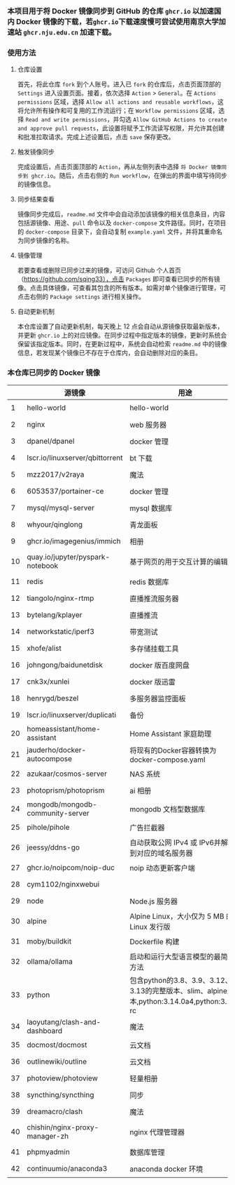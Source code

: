 ### 本项目用于将 Docker 镜像同步到 GitHub 的仓库 `ghcr.io` 以加速国内 Docker 镜像的下载，若`ghcr.io`下载速度慢可尝试使用南京大学加速站 `ghcr.nju.edu.cn` 加速下载。

### 使用方法

1. 仓库设置

   首先，将此仓库 `fork` 到个人账号。进入已 `fork` 的仓库后，点击页面顶部的 `Settings` 进入设置页面。接着，依次选择 `Action` > `General`。在 `Actions permissions` 区域，选择 `Allow all actions and reusable workflows`，这将允许所有操作和可复用的工作流运行；在 `Workflow permissions` 区域，选择 `Read and write permissions`，并勾选 `Allow GitHub Actions to create and approve pull requests`，此设置将赋予工作流读写权限，并允许其创建和批准拉取请求。完成上述设置后，点击 `save` 保存更改。

2. 触发镜像同步

   完成设置后，点击页面顶部的 `Action`，再从左侧列表中选择 `将 Docker 镜像同步到 ghcr.io`。随后，点击右侧的 `Run workflow`，在弹出的界面中填写待同步的镜像信息。


3. 同步结果查看

   镜像同步完成后，`readme.md` 文件中会自动添加该镜像的相关信息条目，内容包括源镜像、用途、`pull` 命令以及 `docker-compose` 文件路径。同时，在项目的 `docker-compose` 目录下，会自动复制 `example.yaml` 文件，并将其重命名为同步镜像的名称。

4. 镜像管理

   若要查看或删除已同步过来的镜像，可访问 Github 个人首页（https://github.com/sqing33），点击 `Packages` 即可查看已同步的所有镜像。点击具体镜像，可查看其包含的所有版本。如需对单个镜像进行管理，可点击右侧的 `Package settings` 进行相关操作。

5. 自动更新机制

   本仓库设置了自动更新机制，每天晚上 12 点会自动从源镜像获取最新版本，并更新 `ghcr.io` 上的对应镜像。在同步过程中指定版本的镜像，更新时系统会保留该指定版本。同时，在更新过程中，系统会自动检索 `readme.md` 中的镜像信息，若发现某个镜像已不存在于仓库内，会自动删除对应的条目。

### 本仓库已同步的 Docker 镜像

|   | 源镜像 | 用途 | pull 命令 | docker-compose |
| ---- | -------- | ---- | --------- | -------------- |
| 1    | hello-world                      | hello-world                                                  | `docker pull ghcr.io/sqing33/hello-world`      | [example.yaml](https://github.com/sqing33/docker-image-sync/blob/main/docker-compose/example.yaml) |
| 2    | nginx                            | web 服务器                                                   | `docker pull ghcr.io/sqing33/nginx`            | [nginx.yaml](https://github.com/sqing33/docker-image-sync/blob/main/docker-compose/nginx.yaml) |
| 3    | dpanel/dpanel                    | docker 管理                                                  | `docker pull ghcr.io/sqing33/dpanel`           | [dpanel.yaml](https://github.com/sqing33/docker-image-sync/blob/main/docker-compose/dpanel.yaml) |
| 4    | lscr.io/linuxserver/qbittorrent  | bt 下载                                                      | `docker pull ghcr.io/sqing33/qbittorrent`      | [qbittorrent.yaml](https://github.com/sqing33/docker-image-sync/blob/main/docker-compose/qbittorrent.yaml) |
| 5    | mzz2017/v2raya                   | 魔法                                                         | `docker pull ghcr.io/sqing33/v2raya`           | [v2raya.yaml](https://github.com/sqing33/docker-image-sync/blob/main/docker-compose/v2raya.yaml) |
| 6    | 6053537/portainer-ce             | docker 管理                                                  | `docker pull ghcr.io/sqing33/portainer`        | [portainer.yaml](https://github.com/sqing33/docker-image-sync/blob/main/docker-compose/portainer.yaml) |
| 7    | mysql/mysql-server               | mysql 数据库                                                 | `docker pull ghcr.io/sqing33/mysql`            | [mysql.yaml](https://github.com/sqing33/docker-image-sync/blob/main/docker-compose/mysql.yaml) |
| 8    | whyour/qinglong                  | 青龙面板                                                     | `docker pull ghcr.io/sqing33/qinglong`         | [qinglong.yaml](https://github.com/sqing33/docker-image-sync/blob/main/docker-compose/qinglong.yaml) |
| 9    | ghcr.io/imagegenius/immich       | 相册                                                         | `docker pull ghcr.io/sqing33/immich`           | [immich.yaml](https://github.com/sqing33/docker-image-sync/blob/main/docker-compose/immich.yaml) |
| 10   | quay.io/jupyter/pyspark-notebook | 基于网页的用于交互计算的编辑器                               | `docker pull ghcr.io/sqing33/jupyter-notebook` | [jupyter-notebook.yaml](https://github.com/sqing33/docker-image-sync/blob/main/docker-compose/jupyter-notebook.yaml) |
| 11   | redis                            | redis 数据库                                                 | `docker pull ghcr.io/sqing33/redis`            | [redis.yaml](https://github.com/sqing33/docker-image-sync/blob/main/docker-compose/redis.yaml) |
| 12   | tiangolo/nginx-rtmp              | 直播推流服务器                                               | `docker pull ghcr.io/sqing33/nginx-rtmp`       | [nginx-rtmp.yaml](https://github.com/sqing33/docker-image-sync/blob/main/docker-compose/nginx-rtmp.yaml) |
| 13   | bytelang/kplayer                 | 直播推流                                                     | `docker pull ghcr.io/sqing33/kplayer`          | [kplayer.yaml](https://github.com/sqing33/docker-image-sync/blob/main/docker-compose/kplayer.yaml) |
| 14   | networkstatic/iperf3             | 带宽测试                                                     | `docker pull ghcr.io/sqing33/iperf3`           | [iperf3.yaml](https://github.com/sqing33/docker-image-sync/blob/main/docker-compose/iperf3.yaml) |
| 15   | xhofe/alist                      | 多存储挂载工具                                               | `docker pull ghcr.io/sqing33/alist`            | [alist.yaml](https://github.com/sqing33/docker-image-sync/blob/main/docker-compose/alist.yaml) |
| 16   | johngong/baidunetdisk            | docker 版百度网盘                                            | `docker pull ghcr.io/sqing33/baidunetdisk`     | [baidunetdisk.yaml](https://github.com/sqing33/docker-image-sync/blob/main/docker-compose/baidunetdisk.yaml) |
| 17   | cnk3x/xunlei                     | docker 版迅雷                                                | `docker pull ghcr.io/sqing33/xunlei`           | [xunlei.yaml](https://github.com/sqing33/docker-image-sync/blob/main/docker-compose/xunlei.yaml) |
| 18   | henrygd/beszel                   | 多服务器监控面板                                             | `docker pull ghcr.io/sqing33/beszel`           | [beszel.yaml](https://github.com/sqing33/docker-image-sync/blob/main/docker-compose/beszel.yaml) |
| 19   | lscr.io/linuxserver/duplicati    | 备份                                                         | `docker pull ghcr.io/sqing33/duplicati`        | [duplicati.yaml](https://github.com/sqing33/docker-image-sync/blob/main/docker-compose/duplicati.yaml) |
| 20   | homeassistant/home-assistant     | Home Assistant 家庭助理                                      | `docker pull ghcr.io/sqing33/homeassistant`    | [homeassistant.yaml](https://github.com/sqing33/docker-image-sync/blob/main/docker-compose/homeassistant.yaml) |
| 21   | jauderho/docker-autocompose      | 将现有的Docker容器转换为docker-compose.yaml                  | `docker pull ghcr.io/sqing33/autocompose`      | [autocompose.yaml](https://github.com/sqing33/docker-image-sync/blob/main/docker-compose/autocompose.yaml) |
| 22   | azukaar/cosmos-server            | NAS 系统                                                     | `docker pull ghcr.io/sqing33/cosmos`           | [cosmos.yaml](https://github.com/sqing33/docker-image-sync/blob/main/docker-compose/cosmos.yaml) |
| 23   | photoprism/photoprism            | ai 相册                                                      | `docker pull ghcr.io/sqing33/photoprism`       | [photoprism.yaml](https://github.com/sqing33/docker-image-sync/blob/main/docker-compose/photoprism.yaml) |
| 24   | mongodb/mongodb-community-server | mongodb 文档型数据库                                         | `docker pull ghcr.io/sqing33/mongodb`          | [mongodb.yaml](https://github.com/sqing33/docker-image-sync/blob/main/docker-compose/mongodb.yaml) |
| 25   | pihole/pihole                    | 广告拦截器                                                   | `docker pull ghcr.io/sqing33/pihole`           | [pihole.yaml](https://github.com/sqing33/docker-image-sync/blob/main/docker-compose/pihole.yaml) |
| 26   | jeessy/ddns-go                   | 自动获取公网 IPv4 或 IPv6并解析到对应的域名服务器            | `docker pull ghcr.io/sqing33/ddns-go`          | [ddns-go.yaml](https://github.com/sqing33/docker-image-sync/blob/main/docker-compose/ddns-go.yaml) |
| 27   | ghcr.io/noipcom/noip-duc         | noip 动态更新客户端                                          | `docker pull ghcr.io/sqing33/noip-duc`         | [noip-duc.yaml](https://github.com/sqing33/docker-image-sync/blob/main/docker-compose/noip-duc.yaml) |
| 28   | cym1102/nginxwebui               |                                                              | `docker pull ghcr.io/sqing33/nginxwebui`       | [nginxwebui.yaml](https://github.com/sqing33/docker-image-sync/blob/main/docker-compose/nginxwebui.yaml) |
| 29   | node                             | Node.js 服务器                                               | `docker pull ghcr.io/sqing33/node`             | [node.yaml](https://github.com/sqing33/docker-image-sync/blob/main/docker-compose/node.yaml) |
| 30   | alpine                           | Alpine Linux，大小仅为 5 MB 的 Linux 发行版                  | `docker pull ghcr.io/sqing33/alpine`           | [alpine.yaml](https://github.com/sqing33/docker-image-sync/blob/main/docker-compose/alpine.yaml) |
| 31   | moby/buildkit                    | Dockerfile 构建                                              | `docker pull ghcr.io/sqing33/buildkit`         | [buildkit.yaml](https://github.com/sqing33/docker-image-sync/blob/main/docker-compose/buildkit.yaml) |
| 32   | ollama/ollama                    | 启动和运行大型语言模型的最简单方法                           | `docker pull ghcr.io/sqing33/ollama`           | [ollama.yaml](https://github.com/sqing33/docker-image-sync/blob/main/docker-compose/ollama.yaml) |
| 33   | python                           | 包含python的3.8、3.9、3.12、3.13的完整版本、slim、alpine版本,python:3.14.0a4,python:3.14-rc | `docker pull ghcr.io/sqing33/python`           | [python.yaml](https://github.com/sqing33/docker-image-sync/blob/main/docker-compose/python.yaml) |
| 34   | laoyutang/clash-and-dashboard    | 魔法                                                         | `docker pull ghcr.io/sqing33/clash`            | [clash.yaml](https://github.com/sqing33/docker-image-sync/blob/main/docker-compose/clash.yaml) |
| 35   | docmost/docmost                  | 云文档                                                       | `docker pull ghcr.io/sqing33/docmost`          | [docmost.yaml](https://github.com/sqing33/docker-image-sync/blob/main/docker-compose/docmost.yaml) |
| 36 | outlinewiki/outline | 云文档 | `docker pull ghcr.io/sqing33/outline` | [outline.yaml](https://github.com/sqing33/docker-image-sync/blob/main/docker-compose/outline.yaml) |
| 37 | photoview/photoview | 轻量相册 | `docker pull ghcr.io/sqing33/photoview` | [photoview.yaml](https://github.com/sqing33/docker-image-sync/blob/main/docker-compose/photoview.yaml) |
| 38 | syncthing/syncthing | 同步 | `docker pull ghcr.io/sqing33/syncthing` | [syncthing.yaml](https://github.com/sqing33/docker-image-sync/blob/main/docker-compose/syncthing.yaml) |
| 39 | dreamacro/clash | 魔法 | `docker pull ghcr.io/sqing33/clash` | [clash.yaml](https://github.com/sqing33/docker-image-sync/blob/main/docker-compose/clash.yaml) |
| 40 | chishin/nginx-proxy-manager-zh | nginx 代理管理器 | `docker pull ghcr.io/sqing33/nginx-proxy-manager-zh` | [nginx-proxy-manager-zh.yaml](https://github.com/sqing33/docker-image-sync/blob/main/docker-compose/nginx-proxy-manager-zh.yaml) |
| 41 | phpmyadmin | 数据库管理 | `docker pull ghcr.io/sqing33/phpmyadmin` | [phpmyadmin.yaml](https://github.com/sqing33/docker-image-sync/blob/main/docker-compose/phpmyadmin.yaml) |
| 42 | continuumio/anaconda3 | anaconda docker 环境 | `docker pull ghcr.io/sqing33/anaconda3` | [anaconda3.yaml](https://github.com/sqing33/docker-image-sync/blob/main/docker-compose/anaconda3.yaml) |
